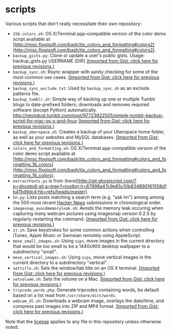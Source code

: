 # scripts
Various scripts that don't really necessitate their own repository:

* `256-colors.sh`: OS X/Terminal.app-compatible version of the color demo script available at [http://misc.flogisoft.com/bash/tip_colors_and_formatting#colors2](http://misc.flogisoft.com/bash/tip_colors_and_formatting#colors2).
* `backup_gists.py`: Clone or update a user's public gists. Usage: backup_gists.py USERNAME [DIR] [(Imported from Gist: click here for previous revisions.)](https://gist.github.com/doersino/af1ba2bb16b12542b41d/revisions)
* `backup_sync.sh`: Rsync wrapper with sanity checking for some of the most common use cases. [(Imported from Gist: click here for previous revisions.)](https://gist.github.com/doersino/ecca3ca9f6254b9c6041/revisions)
* `backup_sync_exclude.txt`: Used by `backup_sync.sh` as an exclude patterns file.
* `backup_tumblr.sh`: Simple way of backing up one or multiple Tumblr blogs to date-prefixed folders; downloads and removes required software (except Python) automatically. http://neondust.tumblr.com/post/97723922505/simple-tumblr-backup-script-for-mac-os-x-and-linux [(Imported from Gist: click here for previous revisions.)](https://gist.github.com/doersino/7e3e5db591e42bf543e1/revisions)
* `backup_uberspace.sh`: Creates a backup of your Uberspace home folder, as well as your websites and MySQL databases. [(Imported from Gist: click here for previous revisions.)](https://gist.github.com/doersino/faaaf53484f77d97e9b9/revisions)
* `colors_and_formatting.sh`: OS X/Terminal.app-compatible version of the color demo script available at [http://misc.flogisoft.com/bash/tip_colors_and_formatting#colors_and_formatting_16_colors](http://misc.flogisoft.com/bash/tip_colors_and_formatting#colors_and_formatting_16_colors).
* `extractFonts.ps` is from (here)[http://git.ghostscript.com/?p=ghostpdl.git;a=tree;f=toolbin;h=87998a47c9e85c10b834890161558d1b415d9dc4;hb=refs/heads/master].
* `hn.py`: Lists posts matching a search term (e.g. "ask hn") among among the 500 most recent [Hacker News](https://news.ycombinator.com) submissions in chronological order.
* `imagesnap_avoidmemoryleak.sh`: Avoids the memory leak occuring when capturing many webcam pictures using imagesnap version 0.2.5 by regularly restarting the command. [(Imported from Gist: click here for previous revisions.)](https://gist.github.com/doersino/fdca8e065eb30e030ef2/revisions)
* `it.sh`: Save keystrokes for some common actions when controlling iTunes, Apple Music or Swinsian remotely using AppleScript.
* `move_small_images.sh`: Using `sips`, move images in the current directory that would be too small to be a 1440x900 desktop wallpaper to a subdirectory "small".
* `move_vertical_images.sh`: Using `sips`, move vertical images in the current directory to a subdirectory "vertical".
* `settitle.sh`: Sets the window/tab title on an OS X terminal. [(Imported from Gist: click here for previous revisions.)](https://gist.github.com/doersino/4644810/revisions)
* `setvolume.sh`: Sets the volume on a Mac. [(Imported from Gist: click here for previous revisions.)](https://gist.github.com/doersino/55af01ec4223a10c4ee8/revisions)
* `tripcode_words.php`: Generate tripcodes containing words, be default based on a list read from `/usr/share/dict/words`.
* `webcam_dl.sh`: Downloads a webcam image, overlays the date/time, and compress past images into ZIP and MP4 format. [(Imported from Gist: click here for previous revisions.)](https://gist.github.com/doersino/ade1edd8fe154ea30ba4/revisions)

Note that the [license](https://github.com/doersino/scripts/blob/master/LICENSE) applies to any file in this repository unless otherwise noted.
